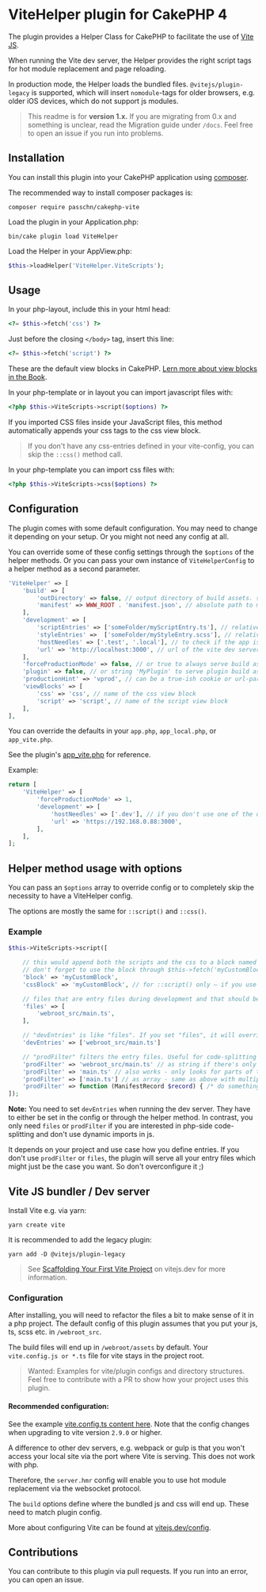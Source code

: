 # ViteHelper plugin for CakePHP 4

The plugin provides a Helper Class for CakePHP to facilitate the use of [Vite JS](https://vitejs.dev/).

When running the Vite dev server, the Helper provides the right script tags for hot module replacement and page reloading.

In production mode, the Helper loads the bundled files. `@vitejs/plugin-legacy` is supported, which will
insert `nomodule`-tags for older browsers, e.g. older iOS devices, which do not support js modules.

> This readme is for **version 1.x.** If you are migrating from 0.x and something is unclear, read the Migration guide under `/docs`. Feel free to open an issue if you run into problems.

## Installation

You can install this plugin into your CakePHP application using [composer](https://getcomposer.org).

The recommended way to install composer packages is:

```shell
composer require passchn/cakephp-vite
```

Load the plugin in your Application.php:

```shell
bin/cake plugin load ViteHelper
```

Load the Helper in your AppView.php:

```php
$this->loadHelper('ViteHelper.ViteScripts');
```

## Usage

In your php-layout, include this in your html head:

```php
<?= $this->fetch('css') ?>
```

Just before the closing `</body>` tag, insert this line:

```php
<?= $this->fetch('script') ?>
```

These are the default view blocks in CakePHP.
[Lern more about view blocks in the Book](https://book.cakephp.org/4/en/views.html#using-view-blocks).

In your php-template or in layout you can import javascript files with:

```php
<?php $this->ViteScripts->script($options) ?>
```

If you imported CSS files inside your JavaScript files, this method automatically
appends your css tags to the css view block.

> If you don't have any css-entries defined in your vite-config, you can skip the `::css()` method call.

In your php-template you can import css files with:

```php
<?php $this->ViteScripts->css($options) ?>
```

## Configuration

The plugin comes with some default configuration. You may need to change it depending on your setup. Or you might not need any config at all.

You can override some of these config settings through the `$options` of the helper methods. Or you can pass
your own instance of `ViteHelperConfig` to a helper method as a second parameter.

```php
'ViteHelper' => [
    'build' => [
        'outDirectory' => false, // output directory of build assets. string (e.g. 'dist') or false.
        'manifest' => WWW_ROOT . 'manifest.json', // absolute path to manifest
    ],
    'development' => [
        'scriptEntries' => ['someFolder/myScriptEntry.ts'], // relative to project root
        'styleEntries' =>  ['someFolder/myStyleEntry.scss'], // relative to project root. Unnecessary when using css-in-js.
        'hostNeedles' => ['.test', '.local'], // to check if the app is running locally
        'url' => 'http://localhost:3000', // url of the vite dev server
    ],
    'forceProductionMode' => false, // or true to always serve build assets
    'plugin' => false, // or string 'MyPlugin' to serve plugin build assets
    'productionHint' => 'vprod', // can be a true-ish cookie or url-param to serve build assets without changing the forceProductionMode config
    'viewBlocks' => [
        'css' => 'css', // name of the css view block
        'script' => 'script', // name of the script view block
    ],
],
```

You can override the defaults in your `app.php`, `app_local.php`, or `app_vite.php`.

See the plugin's [app_vite.php](https://github.com/brandcom/cakephp-vite/blob/master/config/app_vite.php) for reference.

Example:

```php
return [
    'ViteHelper' => [
        'forceProductionMode' => 1,
        'development' => [
            'hostNeedles' => ['.dev'], // if you don't use one of the defaults
            'url' => 'https://192.168.0.88:3000',
        ],
    ],
];
```

## Helper method usage with options

You can pass an `$options` array to override config or to completely skip the necessity to have a ViteHelper config.

The options are mostly the same for `::script()` and `::css()`.

### Example

```php
$this->ViteScripts->script([

    // this would append both the scripts and the css to a block named 'myCustomBlock'
    // don't forget to use the block through $this->fetch('myCustomBlock')
    'block' => 'myCustomBlock',
    'cssBlock' => 'myCustomBlock', // for ::script() only – if you use css imports inside js.

    // files that are entry files during development and that should be served during production
    'files' => [
        'webroot_src/main.ts',
    ],

    // "devEntries" is like "files". If you set "files", it will override both "devEntries" and "prodFilters"
    'devEntries' => ['webroot_src/main.ts']

    // "prodFilter" filters the entry files. Useful for code-splitting if you don't use dynamic imports
    'prodFilter' => 'webroot_src/main.ts' // as string if there's only one option
    'prodFilter' => 'main.ts' // also works - only looks for parts of the string
    'prodFilter' => ['main.ts'] // as array - same as above with multiple files
    'prodFilter' => function (ManifestRecord $record) { /* do something with the record and return true or false */ }
]);
```

**Note:** You need to set `devEntries` when running the dev server. They have to either be set in the config or
through the helper method. In contrast, you only need `files` or `prodFilter` if you are interested in php-side code-splitting and don't use dynamic imports in js.

It depends on your project and use case how you define entries. If you don't use `prodFilter` or `files`, the plugin will serve all your entry files which might just be the case you want. So don't overconfigure it ;)

## Vite JS bundler / Dev server

Install Vite e.g. via yarn:

```shell
yarn create vite
```

It is recommended to add the legacy plugin:

```shell
yarn add -D @vitejs/plugin-legacy
```

> See [Scaffolding Your First Vite Project](https://vitejs.dev/guide/#scaffolding-your-first-vite-project) on vitejs.dev for more information.

### Configuration

After installing, you will need to refactor the files a bit to make sense of it in a php project. The default config of this plugin assumes that you put your js, ts, scss etc. in `/webroot_src`.

The build files will end up in `/webroot/assets` by default. Your `vite.config.js or *.ts` file for vite stays in the project root.

> Wanted: Examples for vite/plugin configs and directory structures. Feel free to contribute with a PR to show how your project uses this plugin.

#### Recommended configuration:

See the example [vite.config.ts content here](https://github.com/brandcom/cakephp-vite/wiki/example-vite-config). Note that the config changes when upgrading to vite version `2.9.0` or higher.

A difference to other dev servers, e.g. webpack or gulp is that you won't access your
local site via the port where Vite is serving. This does not work with php.

Therefore, the `server.hmr` config will enable you to use hot module replacement via the websocket protocol.

The `build` options define where the bundled js and css will end up. These need to match plugin config.

More about configuring Vite can be found at [vitejs.dev/config](https://vitejs.dev/config/).

## Contributions

You can contribute to this plugin via pull requests. If you run into an error, you can open an issue.
